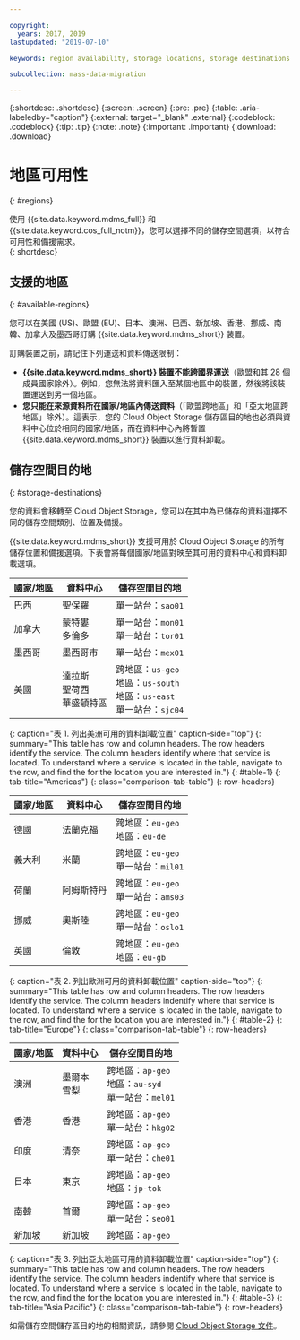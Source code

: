 ```yaml
---

copyright:
  years: 2017, 2019
lastupdated: "2019-07-10"

keywords: region availability, storage locations, storage destinations

subcollection: mass-data-migration

---
```


{:shortdesc: .shortdesc}
{:screen: .screen}
{:pre: .pre}
{:table: .aria-labeledby="caption"}
{:external: target="_blank" .external}
{:codeblock: .codeblock}
{:tip: .tip}
{:note: .note}
{:important: .important}
{:download: .download}

# 地區可用性
{: #regions}

使用 {{site.data.keyword.mdms_full}} 和 {{site.data.keyword.cos_full_notm}}，您可以選擇不同的儲存空間選項，以符合可用性和備援需求。  
{: shortdesc}

## 支援的地區
{: #available-regions}

您可以在美國 (US)、歐盟 (EU)、日本、澳洲、巴西、新加坡、香港、挪威、南韓、加拿大及墨西哥訂購 {{site.data.keyword.mdms_short}} 裝置。

訂購裝置之前，請記住下列運送和資料傳送限制：

- **{{site.data.keyword.mdms_short}} 裝置不能跨國界運送**（歐盟和其 28 個成員國家除外）。例如，您無法將資料匯入至某個地區中的裝置，然後將該裝置運送到另一個地區。
- **您只能在來源資料所在國家/地區內傳送資料**（「歐盟跨地區」和「亞太地區跨地區」除外）。這表示，您的 Cloud Object Storage 儲存區目的地也必須與資料中心位於相同的國家/地區，而在資料中心內將暫置 {{site.data.keyword.mdms_short}} 裝置以進行資料卸載。 

## 儲存空間目的地 
{: #storage-destinations}

您的資料會移轉至 Cloud Object Storage，您可以在其中為已儲存的資料選擇不同的儲存空間類別、位置及備援。 

{{site.data.keyword.mdms_short}} 支援可用於 Cloud Object Storage 的所有儲存位置和備援選項。下表會將每個國家/地區對映至其可用的資料中心和資料卸載選項。

| 國家/地區 | 資料中心 | 儲存空間目的地 |
|-----|-----|----|
| 巴西 | 聖保羅 | 單一站台：`sao01`  |
| 加拿大 | 蒙特婁<br>多倫多 | 單一站台：`mon01` <br>單一站台：`tor01` |
| 墨西哥 | 墨西哥市 | 單一站台：`mex01` |
| 美國 | 達拉斯<br>聖荷西<br>華盛頓特區 | 跨地區：`us-geo`<br>地區：`us-south`<br>地區：`us-east`<br>單一站台：`sjc04` |
{: caption="表 1. 列出美洲可用的資料卸載位置" caption-side="top"}
{: summary="This table has row and column headers. The row headers identify the service. The column headers identify where that service is located. To understand where a service is located in the table, navigate to the row, and find the for the location you are interested in."}
{: #table-1}
{: tab-title="Americas"}
{: class="comparison-tab-table"}
{: row-headers}

| 國家/地區 | 資料中心 | 儲存空間目的地 |
|-----|-----|----|
| 德國 | 法蘭克福 | 跨地區：`eu-geo`<br>地區：`eu-de`  | 
| 義大利 | 米蘭 | 跨地區：`eu-geo`<br>單一站台：`mil01`  | 
| 荷蘭 | 阿姆斯特丹 | 跨地區：`eu-geo`<br>單一站台：`ams03`| 
| 挪威 | 奧斯陸 | 跨地區：`eu-geo`<br>單一站台：`oslo1`  | 
| 英國 | 倫敦 | 跨地區：`eu-geo`<br>地區：`eu-gb`  |
{: caption="表 2. 列出歐洲可用的資料卸載位置" caption-side="top"}
{: summary="This table has row and column headers. The row headers identify the service. The column headers indentify where that service is located. To understand where a service is located in the table, navigate to the row, and find the for the location you are interested in."}
{: #table-2}
{: tab-title="Europe"}
{: class="comparison-tab-table"}
{: row-headers}

| 國家/地區 | 資料中心 | 儲存空間目的地 |
|-----|-----|----|
| 澳洲 | 墨爾本<br>雪梨 | 跨地區：`ap-geo`<br>地區：`au-syd`<br>單一站台：`mel01` |
| 香港 | 香港 | 跨地區：`ap-geo`<br>單一站台：`hkg02` |
| 印度 | 清奈 | 跨地區：`ap-geo`<br>單一站台：`che01` | 
| 日本 | 東京 | 跨地區：`ap-geo`<br>地區：`jp-tok` |
| 南韓 | 首爾 | 跨地區：`ap-geo`<br>單一站台：`seo01` | 
| 新加坡 | 新加坡 | 跨地區：`ap-geo`| 
{: caption="表 3. 列出亞太地區可用的資料卸載位置" caption-side="top"}
{: summary="This table has row and column headers. The row headers identify the service. The column headers indentify where that service is located. To understand where a service is located in the table, navigate to the row, and find the for the location you are interested in."}
{: #table-3}
{: tab-title="Asia Pacific"}
{: class="comparison-tab-table"}
{: row-headers}

如需儲存空間儲存區目的地的相關資訊，請參閱 [Cloud Object Storage 文件](/docs/services/cloud-object-storage/basics?topic=cloud-object-storage-endpoints)。
